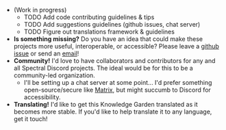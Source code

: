 - (Work in progress)
	- TODO Add code contributing guidelines & tips
	- TODO Add suggestions guidelines (github issues, chat server)
	- TODO Figure out translations framework & guidelines
- **Is something missing?** Do you have an idea that could make these projects more useful, interoperable, or accessible? Please leave a [github issue](https://github.com/spectral-discord) or send an [email](mailto:issues@spectraldiscord.com)!
- **Community!** I'd love to have collaborators and contributors for any and all Spectral Discord projects. The ideal would be for this to be a community-led organization.
	- I'll be setting up a chat server at some point... I'd prefer something open-source/secure like [Matrix](https://matrix.org/), but might succumb to Discord for accessibility.
- **Translating!** I'd like to get this Knowledge Garden translated as it becomes more stable. If you'd like to help translate it to any language, get it touch!